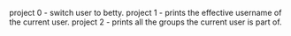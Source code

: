 project 0 - switch user to betty.
project 1 - prints the effective username of the current user.
project 2 - prints all the groups the current user is part of.
